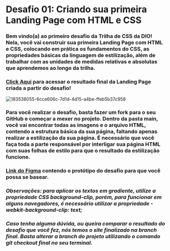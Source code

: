# Desafio 01: Criando sua primeira Landing Page com HTML e CSS

### Bem vindo(a) ao primeiro desafio da Trilha de CSS da DIO! Nela, você vai construir sua primeira Landing Page com HTML e CSS, colocando em prática os fundamentos do CSS, as propriedades básicas da linguagem de estilização, além de trabalhar com as unidades de medidas relativas e absolutas que aprendemos ao longo da trilha.

### <a href="https://micheleambrosio.github.io/dio-trilha-css-desafio-01/">Click Aqui</a> para acessar o resultado final da Landing Page criada a partir do desafio!
![183538055-6cce606c-7d1d-4d15-a4be-ffeb5b37c956](https://github.com/user-attachments/assets/f96c9b99-7688-4527-9826-0f9dee3cb77b)

### Para você realizar o desafio, basta fazer um fork para o seu GitHub e começar a mexer no projeto. Dentro da pasta main, você vai encontrar todas as imagens e o arquivo HTML, contendo a estrutura básica da sua página, faltando apenas realizar a estilização da sua página. É necessário que você faça toda a parte responsável por interligar sua página HTML com suas folhas de estilo para que o resultado da estilização funcione.

### <a href="https://www.figma.com/design/3PiokoJj9IhGDnNiWAJbz7/DIO---Desafio-01?node-id=2-6&node-type=frame&t=dBEEX66ST5NAReg9-0">Link do Figma</a> contendo o protótipo do desafio para que você possa se basear.

### _Observações: para aplicar os textos em gradiente, utilize a propriedade CSS background-clip, porém, para funcionar em alguns navegadores, é necessário utilizar a propriedade -webkit-background-clip: text;_

### _Caso tenha alguma dúvida, ou queira comparar o resultado do desafio que você fez, nós temos o site finalizado na branch final. Basta alterar a branch do projeto utilizando o comando __git checkout final__ no seu terminal._

